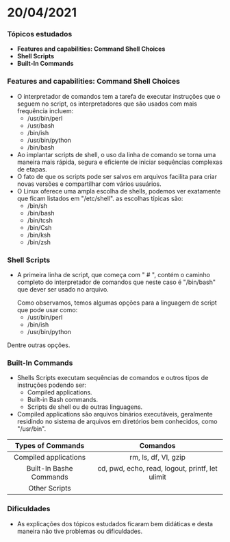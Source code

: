# 20/04/2021

### Tópicos estudados

* **Features and capabilities: Command Shell Choices** 
* **Shell Scripts**
* **Built-In Commands**

### Features and capabilities: Command Shell Choices

* O interpretador de comandos tem a tarefa de executar instruções que o seguem no script, os interpretadores que são usados com mais frequência incluem:
    - /usr/bin/perl
    - /usr/bash
    - /bin/ish
    - /usr/bin/python
    - /bin/bash
* Ao implantar scripts de shell, o uso da linha de comando se torna uma maneira mais rápida, segura e eficiente de iniciar sequências complexas de etapas.
* O fato de que os scripts pode ser salvos em arquivos facilita para criar novas versões e compartilhar com vários usuários.
* O Linux oferece uma ampla escolha de shells, podemos ver exatamente que ficam listados em "/etc/shell". as escolhas típicas são: 
  - /bin/sh
  - /bin/bash
  - /bin/tcsh
  - /bin/Csh
  - /bin/ksh
  - /bin/zsh

### Shell Scripts

* A primeira linha de script, que começa com " # ", contém o caminho completo do interpretador de comandos que neste caso é "/bin/bash" que dever ser usado no arquivo.</p>
Como observamos, temos algumas opções para a linguagem de script que pode usar como:
  - /usr/bin/perl
  - /bin/ish
  - /usr/bin/python
</p>
Dentre outras opções.     

### Built-In Commands

* Shells Scripts executam sequências de comandos e outros tipos de instruções podendo ser:
    - Compiled applications.
    - Built-in Bash commands.
    - Scripts de shell ou de outras linguagens.
* Compiled applications são arquivos binários executáveis, geralmente residindo no sistema de arquivos em diretórios bem conhecidos, como "/usr/bin".

<center>

Types of Commands  | Comandos |
:---------: | :---------: |
Compiled applications | rm, ls, df, VI, gzip |
Built-In Bashe Commands | cd, pwd, echo, read, logout, printf, let ulimit |
Other Scripts | 

</center>

### Dificuldades

* As explicações dos tópicos estudados ficaram  bem didáticas e desta maneira não tive problemas ou dificuldades.
